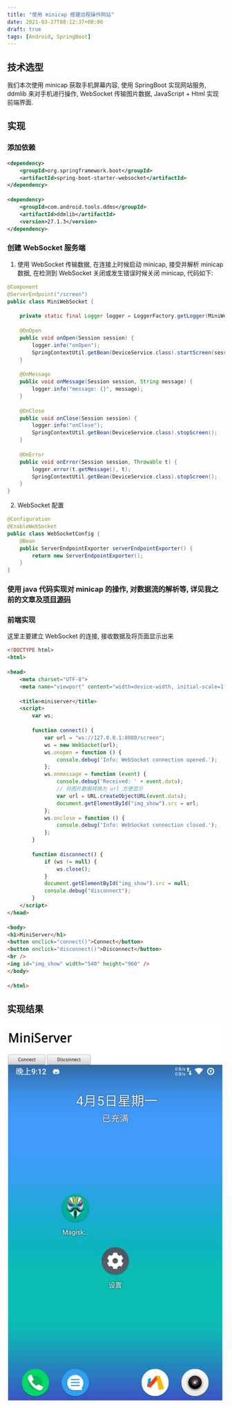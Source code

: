 ```yaml
---
title: "使用 minicap 搭建远程操作网站"
date: 2021-03-27T08:12:37+08:00
draft: true
tags: [Android, SpringBoot]
---
```


## 技术选型

我们本次使用 minicap 获取手机屏幕内容, 使用 SpringBoot 实现网站服务, ddmlib 来对手机进行操作, WebSocket 传输图片数据, JavaScript + Html 实现前端界面.

## 实现

### 添加依赖

```xml
<dependency>
    <groupId>org.springframework.boot</groupId>
    <artifactId>spring-boot-starter-websocket</artifactId>
</dependency>

<dependency>
    <groupId>com.android.tools.ddms</groupId>
    <artifactId>ddmlib</artifactId>
    <version>27.1.3</version>
</dependency>
```

### 创建 WebSocket 服务端

1. 使用 WebSocket 传输数据, 在连接上时候启动 minicap, 接受并解析 minicap 数据, 在检测到 WebSocket 关闭或发生错误时候关闭 minicap, 代码如下:

```java
@Component
@ServerEndpoint("/screen")
public class MiniWebSocket {

    private static final Logger logger = LoggerFactory.getLogger(MiniWebSocket.class);

    @OnOpen
    public void onOpen(Session session) {
        logger.info("onOpen");
        SpringContextUtil.getBean(DeviceService.class).startScreen(session);
    }

    @OnMessage
    public void onMessage(Session session, String message) {
        logger.info("message: {}", message);
    }

    @OnClose
    public void onClose(Session session) {
        logger.info("onClose");
        SpringContextUtil.getBean(DeviceService.class).stopScreen();
    }

    @OnError
    public void onError(Session session, Throwable t) {
        logger.error(t.getMessage(), t);
        SpringContextUtil.getBean(DeviceService.class).stopScreen();
    }
}
```

2. WebSocket 配置

```java
@Configuration
@EnableWebSocket
public class WebSocketConfig {
    @Bean
    public ServerEndpointExporter serverEndpointExporter() {
        return new ServerEndpointExporter();
    }
}
```

### 使用 java 代码实现对 minicap 的操作, 对数据流的解析等, 详见我之前的文章及[项目源码](https://github.com/balanice/miniserver)

### 前端实现

这里主要建立 WebSocket 的连接, 接收数据及将页面显示出来

```html
<!DOCTYPE html>
<html>

<head>
    <meta charset="UTF-8">
    <meta name="viewport" content="width=device-width, initial-scale=1.0">

    <title>miniserver</title>
    <script>
        var ws;

        function connect() {
            var url = "ws://127.0.0.1:8080/screen";
            ws = new WebSocket(url);
            ws.onopen = function () {
                console.debug('Info: WebSocket connection opened.');
            };
            ws.onmessage = function (event) {
                console.debug('Received: ' + event.data);
                // 将图片数据转换为 url 方便显示
                var url = URL.createObjectURL(event.data);
                document.getElementById("img_show").src = url;
            };
            ws.onclose = function () {
                console.debug('Info: WebSocket connection closed.');
            };
        }

        function disconnect() {
            if (ws != null) {
                ws.close();
            }
            document.getElementById("img_show").src = null;
            console.debug("disconnect");
        }
    </script>
</head>

<body>
<h1>MiniServer</h1>
<button onclick="connect()">Connect</button>
<button onclick="disconnect()">Disconnect</button>
<br />
<img id="img_show" width="540" height="960" />
</body>

</html>
```

## 实现结果

![hex-end](/images/2021-04-05_result.jpg)